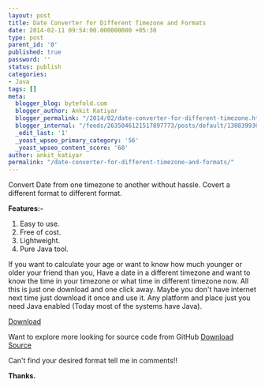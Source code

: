```yaml
---
layout: post
title: Date Converter for Different Timezone and Formats
date: 2014-02-11 09:54:00.000000000 +05:30
type: post
parent_id: '0'
published: true
password: ''
status: publish
categories:
- Java
tags: []
meta:
  blogger_blog: bytefold.com
  blogger_author: Ankit Katiyar
  blogger_permalink: "/2014/02/date-converter-for-different-timezone.html"
  blogger_internal: "/feeds/2635046121517897773/posts/default/1308399308283307673"
  _edit_last: '1'
  _yoast_wpseo_primary_category: '56'
  _yoast_wpseo_content_score: '60'
author: ankit_katiyar
permalink: "/date-converter-for-different-timezone-and-formats/"
---
```

Convert Date from one timezone to another without hassle. Covert a different format to different format.

**Features:-**  
1. Easy to use.  
2. Free of cost.  
3. Lightweight.  
4. Pure Java tool.

If you want to calculate your age or want to know how much younger or older your friend than you, Have a date in a different timezone and want to know the time in your timezone or what time in different timezone now. All this is just one download and one click away. Maybe you don't have internet next time just download it once and use it. Any platform and place just you need Java enabled (Today most of the systems have Java).

[Download](https://drive.google.com/file/d/0B-tNG4hw_HHaLW54WGhXZDh5WFE/edit?usp=sharing)

Want to explore more looking for source code from GitHub&nbsp;[Download Source](https://github.com/ankitkatiyar91/bytefold/tree/master/data-converter)

Can't find your desired format tell me in comments!!

**Thanks.**

